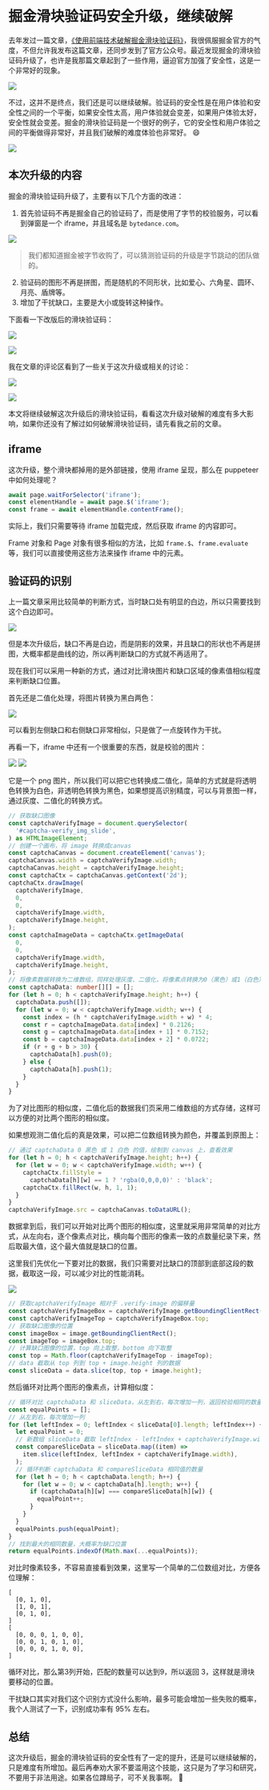 # 掘金滑块验证码安全升级，继续破解

去年发过一篇文章，[《使用前端技术破解掘金滑块验证码》](https://juejin.cn/post/7257386139849801789)，我很佩服掘金官方的气度，不但允许我发布这篇文章，还同步发到了官方公众号。最近发现掘金的滑块验证码升级了，也许是我那篇文章起到了一些作用，逼迫官方加强了安全性，这是一个非常好的现象。

![](https://p3-juejin.byteimg.com/tos-cn-i-k3u1fbpfcp/381c0d98cd054057a48a46f4093bc368~tplv-k3u1fbpfcp-jj-mark:0:0:0:0:q75.image#?w=876\&h=354\&s=60934\&e=png\&b=191919)

不过，这并不是终点，我们还是可以继续破解。验证码的安全性是在用户体验和安全性之间的一个平衡，如果安全性太高，用户体验就会变差，如果用户体验太好，安全性就会变差。掘金的滑块验证码是一个很好的例子，它的安全性和用户体验之间的平衡做得非常好，并且我们破解的难度体验也非常好。 😄

![](https://p3-juejin.byteimg.com/tos-cn-i-k3u1fbpfcp/6f8ff95630284f9e9cf9c9fd2201a309~tplv-k3u1fbpfcp-jj-mark:0:0:0:0:q75.image#?w=652\&h=432\&s=287553\&e=gif\&f=51\&b=050505)

## 本次升级的内容

掘金的滑块验证码升级了，主要有以下几个方面的改进：

1.  首先验证码不再是掘金自己的验证码了，而是使用了字节的校验服务，可以看到弹窗是一个 iframe，并且域名是 `bytedance.com`。

![](https://p3-juejin.byteimg.com/tos-cn-i-k3u1fbpfcp/e9e93ef463854fa59be6d6539ab19473~tplv-k3u1fbpfcp-jj-mark:0:0:0:0:q75.image#?w=1122\&h=344\&s=81883\&e=png\&b=282828)

> 我们都知道掘金被字节收购了，可以猜测验证码的升级是字节跳动的团队做的。

2.  验证码的图形不再是拼图，而是随机的不同形状，比如爱心、六角星、圆环、月亮、盾牌等。
3.  增加了干扰缺口，主要是大小或旋转这种操作。

下面看一下改版后的滑块验证码：

![](https://p3-juejin.byteimg.com/tos-cn-i-k3u1fbpfcp/fb30892758b74142a482616267345a94~tplv-k3u1fbpfcp-jj-mark:0:0:0:0:q75.image#?w=674\&h=422\&s=408343\&e=png\&b=7b9fd5)

![](https://p3-juejin.byteimg.com/tos-cn-i-k3u1fbpfcp/a0aecd5ff7db43d6883e050d90dd5094~tplv-k3u1fbpfcp-jj-mark:0:0:0:0:q75.image#?w=678\&h=424\&s=337875\&e=png\&b=436688)

我在文章的评论区看到了一些关于这次升级或相关的讨论：

![](https://p3-juejin.byteimg.com/tos-cn-i-k3u1fbpfcp/0630316361c54e029581f78590b69a1e~tplv-k3u1fbpfcp-jj-mark:0:0:0:0:q75.image#?w=1166\&h=460\&s=107024\&e=png\&b=181818)

![](https://p3-juejin.byteimg.com/tos-cn-i-k3u1fbpfcp/e3a717604d9949798495e3dd6dcaf0d9~tplv-k3u1fbpfcp-jj-mark:0:0:0:0:q75.image#?w=1076\&h=224\&s=39450\&e=png\&b=191919)

本文将继续破解这次升级后的滑块验证码，看看这次升级对破解的难度有多大影响，如果你还没有了解过如何破解滑块验证码，请先看我之前的文章。

## iframe

这次升级，整个滑块都掉用的是外部链接，使用 iframe 呈现，那么在 puppeteer 中如何处理呢？

```ts
await page.waitForSelector('iframe');
const elementHandle = await page.$('iframe');
const frame = await elementHandle.contentFrame();
```

实际上，我们只需要等待 iframe 加载完成，然后获取 iframe 的内容即可。

Frame 对象和 Page 对象有很多相似的方法，比如 `frame.$`、`frame.evaluate` 等，我们可以直接使用这些方法来操作 iframe 中的元素。

## 验证码的识别

上一篇文章采用比较简单的判断方式，当时缺口处有明显的白边，所以只需要找到这个白边即可。

![](https://p3-juejin.byteimg.com/tos-cn-i-k3u1fbpfcp/9f2df166e3074e5697a5a22657d7cd5c~tplv-k3u1fbpfcp-jj-mark:0:0:0:0:q75.image#?w=852\&h=792\&s=563802\&e=png\&b=f4edea)

但是本次升级后，缺口不再是白边，而是阴影的效果，并且缺口的形状也不再是拼图，大概率都是曲线的边，所以再判断缺口的方式就不再适用了。

现在我们可以采用一种新的方式，通过对比滑块图片和缺口区域的像素值相似程度来判断缺口位置。

首先还是二值化处理，将图片转换为黑白两色：

![](https://p3-juejin.byteimg.com/tos-cn-i-k3u1fbpfcp/c31eb4730ab14d63a52f954ee29f6b21~tplv-k3u1fbpfcp-jj-mark:0:0:0:0:q75.image#?w=676\&h=418\&s=63717\&e=png\&b=fbfafa)

可以看到左侧缺口和右侧缺口非常相似，只是做了一点旋转作为干扰。

再看一下，iframe 中还有一个很重要的东西，就是校验的图片：

![](https://p3-juejin.byteimg.com/tos-cn-i-k3u1fbpfcp/e21b03f2e5524813a23daa8b80313486~tplv-k3u1fbpfcp-jj-mark:0:0:0:0:q75.image#?w=110\&h=110\&s=28655\&e=png\&a=1\&b=f2c190)
![](https://p3-juejin.byteimg.com/tos-cn-i-k3u1fbpfcp/873aa36e732e4b18afe6dab7f6f72a08~tplv-k3u1fbpfcp-jj-mark:0:0:0:0:q75.image#?w=552\&h=344\&s=18977\&e=jpg\&b=fdd5a0)

它是一个 png 图片，所以我们可以把它也转换成二值化，简单的方式就是将透明色转换为白色，非透明色转换为黑色，如果想提高识别精度，可以与背景图一样，通过灰度、二值化的转换方式。

```ts
// 获取缺口图像
const captchaVerifyImage = document.querySelector(
  '#captcha-verify_img_slide',
) as HTMLImageElement;
// 创建一个画布，将 image 转换成canvas
const captchaCanvas = document.createElement('canvas');
captchaCanvas.width = captchaVerifyImage.width;
captchaCanvas.height = captchaVerifyImage.height;
const captchaCtx = captchaCanvas.getContext('2d');
captchaCtx.drawImage(
  captchaVerifyImage,
  0,
  0,
  captchaVerifyImage.width,
  captchaVerifyImage.height,
);
const captchaImageData = captchaCtx.getImageData(
  0,
  0,
  captchaVerifyImage.width,
  captchaVerifyImage.height,
);
// 将像素数据转换为二维数组，同样处理灰度、二值化，将像素点转换为0（黑色）或1（白色）
const captchaData: number[][] = [];
for (let h = 0; h < captchaVerifyImage.height; h++) {
  captchaData.push([]);
  for (let w = 0; w < captchaVerifyImage.width; w++) {
    const index = (h * captchaVerifyImage.width + w) * 4;
    const r = captchaImageData.data[index] * 0.2126;
    const g = captchaImageData.data[index + 1] * 0.7152;
    const b = captchaImageData.data[index + 2] * 0.0722;
    if (r + g + b > 30) {
      captchaData[h].push(0);
    } else {
      captchaData[h].push(1);
    }
  }
}
```

为了对比图形的相似度，二值化后的数据我们页采用二维数组的方式存储，这样可以方便的对比两个图形的相似度。

如果想观测二值化后的真是效果，可以把二位数组转换为颜色，并覆盖到原图上：

```ts
// 通过 captchaData 0 黑色 或 1 白色 的值，绘制到 canvas 上，查看效果
for (let h = 0; h < captchaVerifyImage.height; h++) {
  for (let w = 0; w < captchaVerifyImage.width; w++) {
    captchaCtx.fillStyle =
      captchaData[h][w] == 1 ? 'rgba(0,0,0,0)' : 'black';
    captchaCtx.fillRect(w, h, 1, 1);
  }
}
captchaVerifyImage.src = captchaCanvas.toDataURL();
```

数据拿到后，我们可以开始对比两个图形的相似度，这里就采用非常简单的对比方式，从左向右，逐个像素点对比，横向每个图形的像素一致的点数量纪录下来，然后取最大值，这个最大值就是缺口的位置。

这里我们先优化一下要对比的数据，我们只需要对比缺口的顶部到底部这段的数据，截取这一段，可以减少对比的性能消耗。

![](https://p3-juejin.byteimg.com/tos-cn-i-k3u1fbpfcp/96c496a3215f465c972503ecfc544d2e~tplv-k3u1fbpfcp-jj-mark:0:0:0:0:q75.image#?w=1344\&h=818\&s=77218\&e=png\&b=faf9f9)

```ts
// 获取captchaVerifyImage 相对于 .verify-image 的偏移量
const captchaVerifyImageBox = captchaVerifyImage.getBoundingClientRect();
const captchaVerifyImageTop = captchaVerifyImageBox.top;
// 获取缺口图像的位置
const imageBox = image.getBoundingClientRect();
const imageTop = imageBox.top;
// 计算缺口图像的位置，top 向上取整，bottom 向下取整
const top = Math.floor(captchaVerifyImageTop - imageTop);
// data 截取从 top 列到 top + image.height 列的数据
const sliceData = data.slice(top, top + image.height);
```

然后循环对比两个图形的像素点，计算相似度：

```ts
// 循环对比 captchaData 和 sliceData，从左到右，每次增加一列，返回校验相同的数量
const equalPoints = [];
// 从左到右，每次增加一列
for (let leftIndex = 0; leftIndex < sliceData[0].length; leftIndex++) {
  let equalPoint = 0;
  // 新数组 sliceData 截取 leftIndex - leftIndex + captchaVerifyImage.width 列的数据
  const compareSliceData = sliceData.map((item) =>
    item.slice(leftIndex, leftIndex + captchaVerifyImage.width),
  );
  // 循环判断 captchaData 和 compareSliceData 相同值的数量
  for (let h = 0; h < captchaData.length; h++) {
    for (let w = 0; w < captchaData[h].length; w++) {
      if (captchaData[h][w] === compareSliceData[h][w]) {
        equalPoint++;
      }
    }
  }
  equalPoints.push(equalPoint);
}
// 找到最大的相同数量，大概率为缺口位置
return equalPoints.indexOf(Math.max(...equalPoints));
```

对比时像素较多，不容易直接看到效果，这里写一个简单的二位数组对比，方便各位理解：

    [
      [0, 1, 0],
      [1, 0, 1],
      [0, 1, 0],
    ]
    [
      [0, 0, 0, 1, 0, 0],
      [0, 0, 1, 0, 1, 0],
      [0, 0, 0, 1, 0, 0],
    ]

循环对比，那么第3列开始，匹配的数量可以达到9，所以返回 3，这样就是滑块要移动的位置。

干扰缺口其实对我们这个识别方式没什么影响，最多可能会增加一些失败的概率，我个人测试了一下，识别成功率有 95% 左右。

## 总结

这次升级后，掘金的滑块验证码的安全性有了一定的提升，还是可以继续破解的，只是难度有所增加。最后再奉劝大家不要滥用这个技能，这只是为了学习和研究，不要用于非法用途。如果各位蹲局子，可不关我事啊。 🤔️
